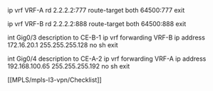 ip vrf VRF-A
rd 2.2.2.2:777
route-target both 64500:777
exit

ip vrf VRF-B
rd 2.2.2.2:888
route-target both 64500:888
exit

int Gig0/3
description to CE-B-1
ip vrf forwarding VRF-B
ip address 172.16.20.1 255.255.255.128
no sh
exit

int Gig0/4
description to CE-A-2
ip vrf forwarding VRF-A
ip address 192.168.100.65 255.255.255.192
no sh
exit

[[MPLS/mpls-l3-vpn/Checklist]]